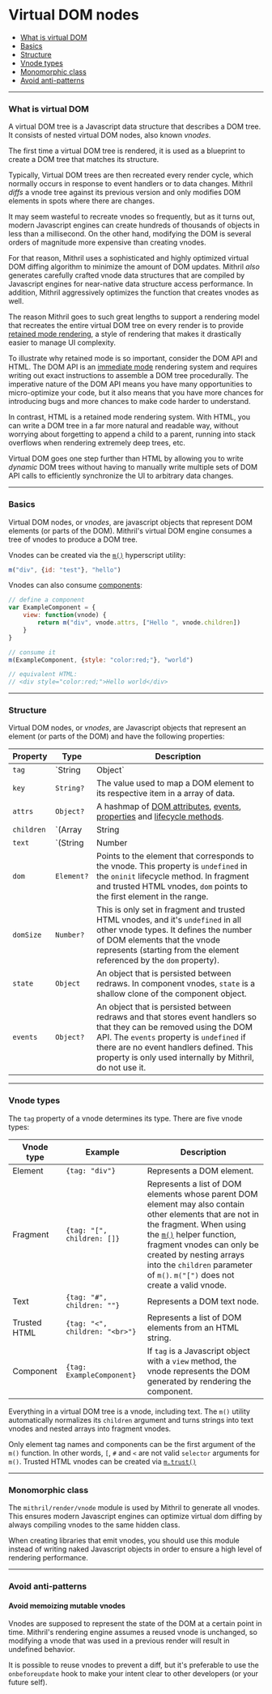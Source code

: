 # Virtual DOM nodes

- [What is virtual DOM](#what-is-virtual-dom)
- [Basics](#basics)
- [Structure](#structure)
- [Vnode types](#vnode-types)
- [Monomorphic class](#monomorphic-class)
- [Avoid anti-patterns](#avoid-anti-patterns)

---

### What is virtual DOM

A virtual DOM tree is a Javascript data structure that describes a DOM tree. It consists of nested virtual DOM nodes, also known *vnodes*.

The first time a virtual DOM tree is rendered, it is used as a blueprint to create a DOM tree that matches its structure.

Typically, Virtual DOM trees are then recreated every render cycle, which normally occurs in response to event handlers or to data changes. Mithril *diffs* a vnode tree against its previous version and only modifies DOM elements in spots where there are changes.

It may seem wasteful to recreate vnodes so frequently, but as it turns out, modern Javascript engines can create hundreds of thousands of objects in less than a millisecond. On the other hand, modifying the DOM is several orders of magnitude more expensive than creating vnodes.

For that reason, Mithril uses a sophisticated and highly optimized virtual DOM diffing algorithm to minimize the amount of DOM updates. Mithril *also* generates carefully crafted vnode data structures that are compiled by Javascript engines for near-native data structure access performance. In addition, Mithril aggressively optimizes the function that creates vnodes as well.

The reason Mithril goes to such great lengths to support a rendering model that recreates the entire virtual DOM tree on every render is to provide [retained mode rendering](https://en.wikipedia.org/wiki/Retained_mode), a style of rendering that makes it drastically easier to manage UI complexity.

To illustrate why retained mode is so important, consider the DOM API and HTML. The DOM API is an [immediate mode](https://en.wikipedia.org/wiki/Immediate_mode_(computer_graphics)) rendering system and requires writing out exact instructions to assemble a DOM tree procedurally. The imperative nature of the DOM API means you have many opportunities to micro-optimize your code, but it also means that you have more chances for introducing bugs and more chances to make code harder to understand.

In contrast, HTML is a retained mode rendering system. With HTML, you can write a DOM tree in a far more natural and readable way, without worrying about forgetting to append a child to a parent, running into stack overflows when rendering extremely deep trees, etc.

Virtual DOM goes one step further than HTML by allowing you to write *dynamic* DOM trees without having to manually write multiple sets of DOM API calls to efficiently synchronize the UI to arbitrary data changes.

---

### Basics

Virtual DOM nodes, or *vnodes*, are javascript objects that represent DOM elements (or parts of the DOM). Mithril's virtual DOM engine consumes a tree of vnodes to produce a DOM tree.

Vnodes can be created via the [`m()`](hyperscript.md) hyperscript utility:

```javascript
m("div", {id: "test"}, "hello")
```

Vnodes can also consume [components](components.md):

```javascript
// define a component
var ExampleComponent = {
	view: function(vnode) {
		return m("div", vnode.attrs, ["Hello ", vnode.children])
	}
}

// consume it
m(ExampleComponent, {style: "color:red;"}, "world")

// equivalent HTML:
// <div style="color:red;">Hello world</div>
```

---

### Structure

Virtual DOM nodes, or *vnodes*, are Javascript objects that represent an element (or parts of the DOM) and have the following properties:

Property   | Type                             | Description
---------- | -------------------------------- | ---
`tag`      | `String|Object`                  | The `nodeName` of a DOM element. It may also be the string `[` if a vnode is a fragment, `#` if it's a text vnode, or `<` if it's a trusted HTML vnode. Additionally, it may be a component.
`key`      | `String?`                        | The value used to map a DOM element to its respective item in a array of data.
`attrs`    | `Object?`                        | A hashmap of [DOM attributes](hyperscript.md#dom-attributes), [events](hyperscript.md#events), [properties](hyperscript.md#properties) and [lifecycle methods](hyperscript.md#lifecycle-methods).
`children` | `(Array|String|Number|Boolean)?` | In most vnode types, the `children` property is an array of vnodes. For text and trusted HTML vnodes, The `children` property is either a string, a number or a boolean.
`text`     | `(String|Number|Boolean)?`       | This is used instead of `children` if a vnode contains a text node as its only child. This is done for performance reasons. Component vnodes never use the `text` property even if they have a text node as its only child.
`dom`      | `Element?`                       | Points to the element that corresponds to the vnode. This property is `undefined` in the `oninit` lifecycle method. In fragment and trusted HTML vnodes, `dom` points to the first element in the range.
`domSize`  | `Number?`                        | This is only set in fragment and trusted HTML vnodes, and it's `undefined` in all other vnode types. It defines the number of DOM elements that the vnode represents (starting from the element referenced by the `dom` property).
`state`    | `Object`                         | An object that is persisted between redraws. In component vnodes, `state` is a shallow clone of the component object.
`events`   | `Object?`                        | An object that is persisted between redraws and that stores event handlers so that they can be removed using the DOM API. The `events` property is `undefined` if there are no event handlers defined. This property is only used internally by Mithril, do not use it.

---

### Vnode types

The `tag` property of a vnode determines its type. There are five vnode types:

Vnode type   | Example                        | Description
------------ | ------------------------------ | ---
Element      | `{tag: "div"}`                 | Represents a DOM element.
Fragment     | `{tag: "[", children: []}`     | Represents a list of DOM elements whose parent DOM element may also contain other elements that are not in the fragment. When using the [`m()`](hyperscript.md) helper function, fragment vnodes can only be created by nesting arrays into the `children` parameter of `m()`. `m("[")` does not create a valid vnode. 
Text         | `{tag: "#", children: ""}`     | Represents a DOM text node.
Trusted HTML | `{tag: "<", children: "<br>"}` | Represents a list of DOM elements from an HTML string.
Component    | `{tag: ExampleComponent}`      | If `tag` is a Javascript object with a `view` method, the vnode represents the DOM generated by rendering the component.

Everything in a virtual DOM tree is a vnode, including text. The `m()` utility automatically normalizes its `children` argument and turns strings into text vnodes and nested arrays into fragment vnodes.

Only element tag names and components can be the first argument of the `m()` function. In other words, `[`, `#` and `<` are not valid `selector` arguments for `m()`. Trusted HTML vnodes can be created via [`m.trust()`](trust.md)

---

### Monomorphic class

The `mithril/render/vnode` module is used by Mithril to generate all vnodes. This ensures modern Javascript engines can optimize virtual dom diffing by always compiling vnodes to the same hidden class.

When creating libraries that emit vnodes, you should use this module instead of writing naked Javascript objects in order to ensure a high level of rendering performance.

---

### Avoid anti-patterns

#### Avoid memoizing mutable vnodes

Vnodes are supposed to represent the state of the DOM at a certain point in time. Mithril's rendering engine assumes a reused vnode is unchanged, so modifying a vnode that was used in a previous render will result in undefined behavior.

It is possible to reuse vnodes to prevent a diff, but it's preferable to use the `onbeforeupdate` hook to make your intent clear to other developers (or your future self).